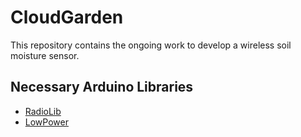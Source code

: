 # CloudGarden
This repository contains the ongoing work to develop a wireless soil moisture sensor.

## Necessary Arduino Libraries
 * [RadioLib](https://github.com/jgromes/RadioLib.git)
 * [LowPower](https://github.com/LowPowerLab/LowPower.git)
